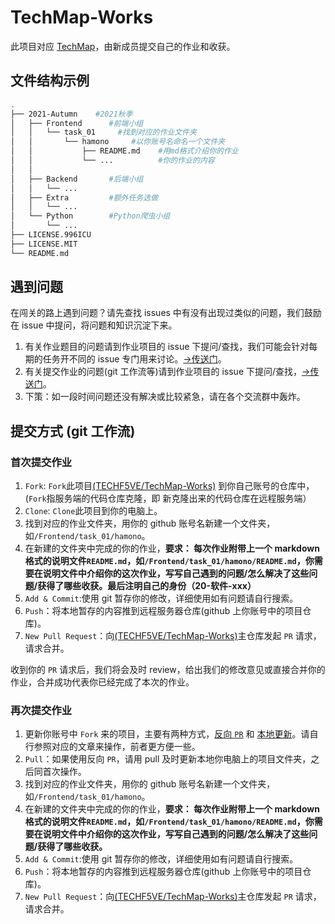 # TechMap-Works

此项目对应 [TechMap](https://github.com/TECHF5VE/TechMap)，由新成员提交自己的作业和收获。

## 文件结构示例

```bash
.
├── 2021-Autumn    #2021秋季
│   ├── Frontend      #前端小组
│   │   └── task_01     #找到对应的作业文件夹
│   │       └── hamono     #以你账号名命名一个文件夹
│   │           ├── README.md    #用md格式介绍你的作业
│   │           └── ...          #你的作业的内容
│   │
│   ├── Backend       #后端小组
│   │   └── ...
│   ├── Extra         #额外任务选做
│   │   └── ...
│   └── Python        #Python爬虫小组
│       └── ...
├── LICENSE.996ICU
├── LICENSE.MIT
└── README.md
```

## 遇到问题

在闯关的路上遇到问题？请先查找 issues 中有没有出现过类似的问题，我们鼓励在 issue 中提问，将问题和知识沉淀下来。

1. 有关作业题目的问题请到作业项目的 issue 下提问/查找，我们可能会针对每期的任务开不同的 issue 专门用来讨论。[->传送门](https://github.com/TECHF5VE/TechMap/issues)。
2. 有关提交作业的问题(git 工作流等)请到作业项目的 issue 下提问/查找，[->传送门](https://github.com/TECHF5VE/TechMap-Works/issues)。
3. 下策：如一段时间问题还没有解决或比较紧急，请在各个交流群中轰炸。

## 提交方式 (git 工作流)

### 首次提交作业

1. `Fork`: `Fork`此项目[(TECHF5VE/TechMap-Works)](https://github.com/TECHF5VE/TechMap-Works) 到你自己账号的仓库中，(`Fork`指服务端的代码仓库克隆，即 新克隆出来的代码仓库在远程服务端）
2. `Clone`: `Clone`此项目到你的电脑上。
3. 找到对应的作业文件夹，用你的 github 账号名新建一个文件夹，如`/Frontend/task_01/hamono`。
4. 在新建的文件夹中完成的你的作业，**要求： 每次作业附带上一个 markdown 格式的说明文件`README.md`，如`/Frontend/task_01/hamono/README.md`，你需要在说明文件中介绍你的这次作业，写写自己遇到的问题/怎么解决了这些问题/获得了哪些收获。最后注明自己的身份（20-软件-xxx）**
5. `Add & Commit`:使用 git 暂存你的修改，详细使用如有问题请自行搜索。
6. `Push`：将本地暂存的内容推到远程服务器仓库(github 上你账号中的项目仓库)。
7. `New Pull Request`：向[(TECHF5VE/TechMap-Works)](https://github.com/TECHF5VE/TechMap-Works)主仓库发起 `PR` 请求，请求合并。

收到你的 `PR` 请求后，我们将会及时 review，给出我们的修改意见或直接合并你的作业，合并成功代表你已经完成了本次的作业。

### 再次提交作业

1. 更新你账号中 `Fork` 来的项目，主要有两种方式，[反向 `PR`](https://www.zhihu.com/question/20393785/answer/30725725) 和 [本地更新](https://www.zhihu.com/question/28676261/answer/44606041)。请自行参照对应的文章来操作，前者更方便一些。
2. `Pull`：如果使用反向 `PR`，请用 pull 及时更新本地你电脑上的项目文件夹，之后同首次操作。
3. 找到对应的作业文件夹，用你的 github 账号名新建一个文件夹，如`/Frontend/task_01/hamono`。
4. 在新建的文件夹中完成的你的作业，**要求： 每次作业附带上一个 markdown 格式的说明文件`README.md`，如`/Frontend/task_01/hamono/README.md`，你需要在说明文件中介绍你的这次作业，写写自己遇到的问题/怎么解决了这些问题/获得了哪些收获。**
5. `Add & Commit`:使用 git 暂存你的修改，详细使用如有问题请自行搜索。
6. `Push`：将本地暂存的内容推到远程服务器仓库(github 上你账号中的项目仓库)。
7. `New Pull Request`：向[(TECHF5VE/TechMap-Works)](https://github.com/TECHF5VE/TechMap-Works)主仓库发起 `PR` 请求，请求合并。
